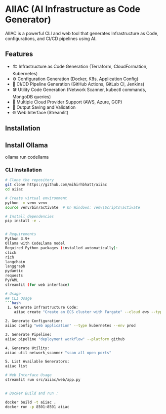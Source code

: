 # AIIAC (AI Infrastructure as Code Generator)

AIIAC is a powerful CLI and web tool that generates Infrastructure as Code, configurations, and CI/CD pipelines using AI.

## Features

- 🏗️ Infrastructure as Code Generation (Terraform, CloudFormation, Kubernetes)
- ⚙️ Configuration Generation (Docker, K8s, Application Config)
- 🔄 CI/CD Pipeline Generation (GitHub Actions, GitLab CI, Jenkins)
- 🛠️ Utility Code Generation (Network Scanner, kubectl commands, MongoDB queries)
- 🎯 Multiple Cloud Provider Support (AWS, Azure, GCP)
- 💾 Output Saving and Validation
- 🌐 Web Interface (Streamlit)

## Installation

## Install Ollama 
ollama run codellama
### CLI Installation

```bash
# Clone the repository
git clone https://github.com/mihirhbhatt/aiiac
cd aiiac

# Create virtual environment
python -m venv venv
source venv/bin/activate  # On Windows: venv\Scripts\activate

# Install dependencies
pip install -e .


# Requirements
Python 3.9+
Ollama with CodeLlama model
Required Python packages (installed automatically):
click
rich
langchain
langgraph
pydantic
requests
PyYAML
streamlit (for web interface)

# Usage
## CLI Usage 
```bash
 1. Generate Infrastructure Code:
    aiiac create "Create an ECS cluster with Fargate" --cloud aws --type terraform

2. Generate Configuration:
aiiac config "web application" --type kubernetes --env prod

3. Generate Pipeline:
aiiac pipeline "deployment workflow" --platform github

4. Generate Utility:
aiiac util network_scanner "scan all open ports"

5. List Available Generators:
aiiac list

# Web Interface Usage
streamlit run src/aiiac/web/app.py
  

# Docker Build and run :

docker build -t aiiac .
docker run -p 8501:8501 aiiac

